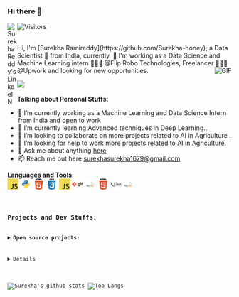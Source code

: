 ### Hi there  👋
 <a href="https://www.linkedin.com/in/surekha-ramireddy-60a46716b/">
  <img align="left" alt="Surekha Reddy's LinkdeIN" width="22px" src="https://cdn.jsdelivr.net/npm/simple-icons@v3/icons/linkedin.svg" />
</a>

![Visitors](https://komarev.com/ghpvc/?username=surekha-honey&color=orange)

<br>
Hi, I'm [Surekha Ramireddy](https://github.com/Surekha-honey), a Data Scientist 🚀 from India, currently, 🔭 I'm working as a Data Science and Machine Learning intern 🙍🏽‍♂️ @Flip Robo Technologies, Freelancer 👨🏽‍💻 @Upwork and looking for new opportunities.
        <img align="right" alt="GIF" src="https://media.giphy.com/media/DwlFRgKo87zDW/giphy.gif"><br>
        
[![](https://gitwar.herokuapp.com/badge?username=Surekha-honey&label=Surekha%20Profile%20Score&style=for-the-badge&color=0088cc)](https://gitwar.herokuapp.com/) <br>


**Talking about Personal Stuffs:**
 


- 🔭 I’m currently working as a Machine Learning and Data Science Intern from India and open to work 
- 🌱 I’m currently learning Advanced techniques in Deep Learning..
- 👯 I’m looking to collaborate on more projects related to AI in Agriculture .
- 🤔 I’m looking for help to work  more projects related to AI in Agriculture.
- 💬 Ask me about anything [here](https://www.linkedin.com/in/surekha-ramireddy-60a46716b/) 
- 📫 Reach me out here surekhasurekha1679@gmail.com <br>

**Languages and Tools:** <br>
<code><img height="25" src="https://raw.githubusercontent.com/github/explore/80688e429a7d4ef2fca1e82350fe8e3517d3494d/topics/javascript/javascript.png"></code>
<code><img height="25" src="https://raw.githubusercontent.com/github/explore/80688e429a7d4ef2fca1e82350fe8e3517d3494d/topics/python/python.png"></code>
<code><img height="25" src="https://raw.githubusercontent.com/github/explore/80688e429a7d4ef2fca1e82350fe8e3517d3494d/topics/html/html.png" alt="html"></code>
<code><img height="25" src="https://raw.githubusercontent.com/github/explore/80688e429a7d4ef2fca1e82350fe8e3517d3494d/topics/css/css.png" alt="css"></code>
<code><img height="25" src="https://raw.githubusercontent.com/github/explore/80688e429a7d4ef2fca1e82350fe8e3517d3494d/topics/javascript/javascript.png" alt="javascript"></code>
<code><img height="25" src="https://raw.githubusercontent.com/github/explore/80688e429a7d4ef2fca1e82350fe8e3517d3494d/topics/git/git.png"></code>
<code><img height="25" src="https://raw.githubusercontent.com/github/explore/80688e429a7d4ef2fca1e82350fe8e3517d3494d/topics/mysql/mysql.png"></code>
<code><img height="25" src="https://raw.githubusercontent.com/github/explore/80688e429a7d4ef2fca1e82350fe8e3517d3494d/topics/html/html.png"></code>
<code><img height="25" src="https://raw.githubusercontent.com/github/explore/80688e429a7d4ef2fca1e82350fe8e3517d3494d/topics/flask/flask.png"></code>
<code><img height="25" src="https://raw.githubusercontent.com/github/explore/80688e429a7d4ef2fca1e82350fe8e3517d3494d/topics/mysql/mysql.png">

### Projects and Dev Stuffs:

<details>
  <summary><b>Open source projects:</b></summary>

<br />
<table>
  <thead align="center">
    <tr border: none;>
      <td><b>💻 Projects</b></td>
      <td><b>🌟 Stars</b></td>
      <td><b>🍴 Forks</b></td>
      <td><b>🐛 Issues</b></td>
      <td><b>🔔 Pull Requests</b></td>
      <td><b>👨‍💻 Language</b></td>
    </tr>
   </thead>
  <tbody>
    <tr>
	    <td><a href="https://github.com/Surekha-honey/Diabetics-Prediction-System"><b>👨🏻‍💻 Diaetics Prediction</b></a></td>
      <td><img alt="Stars" src="https://img.shields.io/github/stars/Surekha-honey/Diabetics-Prediction-System?style=flat-square&labelColor=343b41"/></td>
      <td><img alt="Forks" src="https://img.shields.io/github/forks/Surekha-honey/Diabetics-Prediction-System?style=flat-square&labelColor=343b41"/></td>
      <td><img alt="Issues" src="https://img.shields.io/github/issues/Surekha-honey/Diabetics-Prediction-System?style=flat-square"/></td>
      <td><img alt="Pull Requests" src="https://img.shields.io/github/issues-pr/Surekha-honey/Diabetics-Prediction-System?style=flat-square"/></td>
      <td><img alt="Language" src="https://img.shields.io/github/languages/top/Surekha-honey/Diabetics-Prediction-System?style=flat-square"/></td> 
    </tr>
    <tr>
	    <td><a href="https://github.com/Surekha-honey/Melanoma"><b>🐛 Melanoma Prediction</b></a></td>
      <td><img alt="Stars" src="https://img.shields.io/github/stars/Surekha-Honey/Melanoma?style=flat-square&labelColor=343b41"/></td>
      <td><img alt="Forks" src="https://img.shields.io/github/forks/Surekha-honey/Melanoma?style=flat-square&labelColor=343b41"/></td>
      <td><img alt="Issues" src="https://img.shields.io/github/issues/Surekha-honey/Melanoma?style=flat-square"/></td>
      <td><img alt="Pull Requests" src="https://img.shields.io/github/issues-pr/Surekha-honey/Melanoma?style=flat-square"/></td>
      <td><img alt="Language" src="https://img.shields.io/github/languages/top/Surekha-honey/Melanoma?style=flat-square"/></td>
    </tr>
    <tr>
	    <td><a href="https://github.com/Surekha-honey/Heart-Disease-Prediction"><b>💸 Heart-Disease-Prediction</b></a></td>
      <td><img alt="Stars" src="https://img.shields.io/github/stars/Surekha-honey/Heart-Disease-Prediction?style=flat-square&labelColor=343b41"/></td>
      <td><img alt="Forks" src="https://img.shields.io/github/forks/Surekha-honey/Heart-Disease-Prediction?style=flat-square&labelColor=343b41"/></td>
      <td><img alt="Issues" src="https://img.shields.io/github/issues/Surekha-honey/Heart-Disease-Prediction?style=flat-square"/></td>
      <td><img alt="Pull Requests" src="https://img.shields.io/github/issues-pr/Surekha-honey/Heart-Disease-Prediction?style=flat-square"/></td>
      <td><img alt="Language" src="https://img.shields.io/github/languages/top/Surekha-honey/Heart-Disease-Prediction?label=javascript&style=flat-square"/></td>
    </tr>
    <tr>
	    <td><a href="https://github.com/Surekha-honey/Face-Counting-"><b>💸 Face-Counting-</b></a></td>
      <td><img alt="Stars" src="https://img.shields.io/github/stars/Surekha-honey/Face-Counting-?style=flat-square&labelColor=343b41"/></td>
      <td><img alt="Forks" src="https://img.shields.io/github/forks/Surekha-honey/Face-Counting-?style=flat-square&labelColor=343b41"/></td>
      <td><img alt="Issues" src="https://img.shields.io/github/issues/Surekha-honey/Face-Counting-?style=flat-square"/></td>
      <td><img alt="Pull Requests" src="https://img.shields.io/github/issues-pr/Surekha-honey/Face-Counting-?style=flat-square"/></td>
      <td><img alt="Language" src="https://img.shields.io/github/languages/top/Surekha-honey/Face-Counting-?label=javascript&style=flat-square"/></td>
    </tr>
  </tbody>
</table>

</details>

<details>
	
  <br />
   

[![ReadMe Card](https://github-readme-stats.vercel.app/api/pin/?username=Surekha-honey&repo=Restraunt-Food-Cost-Prediction&theme=radical)](https://github.com/Surekha-honey/Restraunt-food-cost-prediction) 
[![ReadMe Card](https://github-readme-stats.vercel.app/api/pin/?username=Surekha-honey&repo=Heart-Disease-Prediction&theme=radical)](https://github.com/Surekha-honey/Heart-Disease-Prediction)

</details>

![Surekha's github stats](https://github-readme-stats.vercel.app/api?username=Surekha-honey&show_icons=true&theme=radical&count_private=true)
[![Top Langs](https://github-readme-stats.vercel.app/api/top-langs/?username=Surekha-honey&layout=compact&theme=radical)](https://github.com/Surekha-honey/github-readme-stats)

